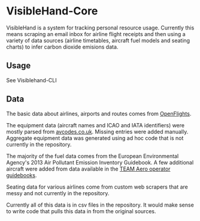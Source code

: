 # VisibleHand-Core

VisibleHand is a system for tracking personal resource usage. Currently this means scraping an email inbox for airline flight receipts and then 
using a variety of data sources (airline timetables, aircraft fuel models and seating charts) to infer carbon dioxide emisions data.

## Usage
See Visiblehand-CLI

## Data
The basic data about airlines, airports and routes comes from [OpenFlights](http://openflights.org/data.html).

The equipment data (aircraft names and ICAO and IATA identifiers) were mostly parsed from [avcodes.co.uk](http://www.avcodes.co.uk/acrtypes.asp). Missing entries were added manually. Aggregate equipment data was generated using ad hoc code that is not currently in the repository.

The majority of the fuel data comes from the European Environmental Agency's 2013 Air Pollutant Emission Inventory Guidebook. A few additional aircraft were added from data available in the [TEAM Aero operator guidebooks](http://www.team.aero/controls/aviationdata/index.php).

Seating data for various airlines come from custom web scrapers that are messy and not currently in the repository.

Currently all of this data is in csv files in the repository. It would make sense to write code that pulls this data in from the original sources.
